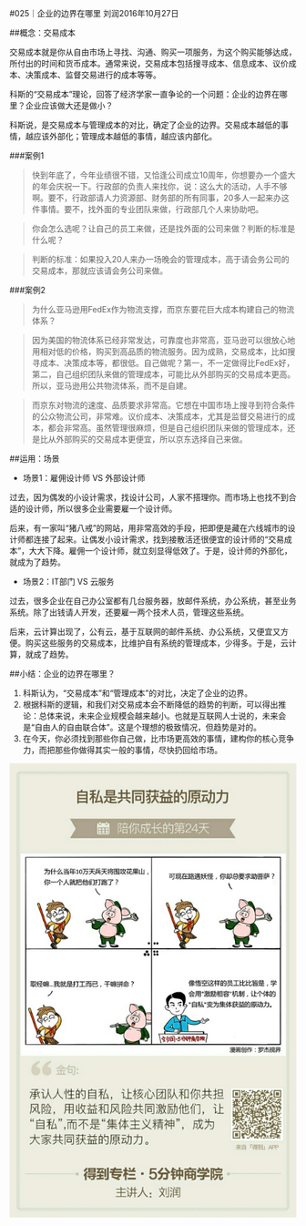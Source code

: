 #025｜企业的边界在哪里
刘润2016年10月27日

##概念：交易成本

交易成本就是你从自由市场上寻找、沟通、购买一项服务，为这个购买能够达成，所付出的时间和货币成本。通常来说，交易成本包括搜寻成本、信息成本、议价成本、决策成本、监督交易进行的成本等等。

科斯的“交易成本”理论，回答了经济学家一直争论的一个问题：企业的边界在哪里？企业应该做大还是做小？

科斯说，是交易成本与管理成本的对比，确定了企业的边界。交易成本越低的事情，越应该外部化；管理成本越低的事情，越应该内部化。

###案例1

>快到年底了，今年业绩很不错，又恰逢公司成立10周年，你想要办一个盛大的年会庆祝一下。行政部的负责人来找你，说：这么大的活动，人手不够啊。要不，行政部请人力资源部、财务部的所有同事，20多人一起来办这件事情。要不，找外面的专业团队来做，行政部几个人来协助吧。

>你会怎么选呢？让自己的员工来做，还是找外面的公司来做？判断的标准是什么呢？

>判断的标准：如果投入20人来办一场晚会的管理成本，高于请会务公司的交易成本，那就应该请会务公司来做。

###案例2

>为什么亚马逊用FedEx作为物流支撑，而京东要花巨大成本构建自己的物流体系？

>因为美国的物流体系已经非常发达，可靠度也非常高，亚马逊可以很放心地用相对低的价格，购买到高品质的物流服务。因为成熟，交易成本，比如搜寻成本、决策成本等，都很低。自己做呢？第一，不一定做得比FedEx好，第二，自己组织团队来做的管理成本，可能比从外部购买的交易成本更高。所以，亚马逊用公共物流体系，而不是自建。

>而京东对物流的速度、品质要求非常高。它想在中国市场上搜寻到符合条件的公众物流公司，非常难。议价成本、决策成本，尤其是监督交易进行的成本，都会非常高。虽然管理很麻烦，但是自己组织团队来做的管理成本，还是比从外部购买的交易成本更便宜，所以京东选择自己来做。

##运用：场景

- 场景1：雇佣设计师 VS 外部设计师

过去，因为偶发的小设计需求，找设计公司，人家不搭理你。而市场上也找不到合适的设计师，所以很多企业需要雇一个设计师。

后来，有一家叫“猪八戒”的网站，用非常高效的手段，把即便是藏在六线城市的设计师都连接了起来。让偶发小设计需求，找到接散活还很便宜的设计师的“交易成本”，大大下降。雇佣一个设计师，就立刻显得低效了。于是，设计师的外部化，就成为了趋势。

- 场景2：IT部门 VS 云服务

过去，很多企业在自己办公室都有几台服务器，放邮件系统，办公系统，甚至业务系统。除了出钱请人开发，还要雇一两个技术人员，管理这些系统。

后来，云计算出现了，公有云，基于互联网的邮件系统、办公系统，又便宜又方便。购买这些服务的交易成本，比维护自有系统的管理成本，少得多。于是，云计算，就成了趋势。

##小结：企业的边界在哪里？

1. 科斯认为，“交易成本”和“管理成本”的对比，决定了企业的边界。
2. 根据科斯的逻辑，和我们对交易成本会不断降低的趋势的判断，可以得出推论：总体来说，未来企业规模会越来越小。也就是互联网人士说的，未来会是“自由人的自由联合体”。这是个理想的极致情况，但趋势是对的。
3. 在今天，你必须找到那些你自己做，比市场更高效的事情，建构你的核心竞争力，而把那些你做得其实一般的事情，尽快扔回给市场。

![](./_image/2017-08-04-11-20-52.jpg)
